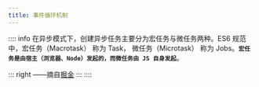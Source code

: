 ```yaml
---
title: 事件循环机制
---
```


:::: info
在异步模式下，创建异步任务主要分为宏任务与微任务两种。ES6 规范中，宏任务（Macrotask） 称为 Task， 微任务（Microtask） 称为 Jobs。**`宏任务是由宿主（浏览器、Node）发起的，而微任务由 JS 自身发起`**。

::: right
——摘自[掘金](https://juejin.cn/post/6945319439772434469)
:::
::::
